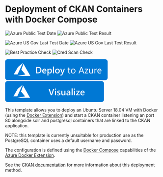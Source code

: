 # Deployment of CKAN Containers with Docker Compose #

![Azure Public Test Date](https://azurequickstartsservice.blob.core.windows.net/badges/docker-ckan/PublicLastTestDate.svg)
![Azure Public Test Result](https://azurequickstartsservice.blob.core.windows.net/badges/docker-ckan/PublicDeployment.svg)

![Azure US Gov Last Test Date](https://azurequickstartsservice.blob.core.windows.net/badges/docker-ckan/FairfaxLastTestDate.svg)
![Azure US Gov Last Test Result](https://azurequickstartsservice.blob.core.windows.net/badges/docker-ckan/FairfaxDeployment.svg)

![Best Practice Check](https://azurequickstartsservice.blob.core.windows.net/badges/docker-ckan/BestPracticeResult.svg)
![Cred Scan Check](https://azurequickstartsservice.blob.core.windows.net/badges/docker-ckan/CredScanResult.svg)

[![Deploy To Azure](https://raw.githubusercontent.com/Azure/azure-quickstart-templates/master/1-CONTRIBUTION-GUIDE/images/deploytoazure.svg?sanitize=true)](https://portal.azure.com/#create/Microsoft.Template/uri/https%3A%2F%2Fraw.githubusercontent.com%2FAzure%2Fazure-quickstart-templates%2Fmaster%2Fdocker-ckan%2Fazuredeploy.json)  [![Visualize](https://raw.githubusercontent.com/Azure/azure-quickstart-templates/master/1-CONTRIBUTION-GUIDE/images/visualizebutton.svg?sanitize=true)](http://armviz.io/#/?load=https%3A%2F%2Fraw.githubusercontent.com%2FAzure%2Fazure-quickstart-templates%2Fmaster%2Fdocker-ckan%2Fazuredeploy.json)
	

This template allows you to deploy an Ubuntu Server 18.04 VM with
Docker (using the [Docker Extension][ext]) and start a CKAN container
listening an port 80 alongside solr and postgresql containers that are
linked to the CKAN application.

NOTE: this template is currently unsuitable for production use as the
PostgreSQL container uses a default username and password.

The configuration is defined using the [Docker Compose][compose]
capabilities of the [Azure Docker Extension][ext].

See the [CKAN documentation](ckan_install_docs) for more information
about this deployment method.

[ext]: https://github.com/Azure/azure-docker-extension
[compose]: https://docs.docker.com/compose
[ckan_install_docs]: http://docs.ckan.org/en/latest/maintaining/installing/index.html?highlight=docker



